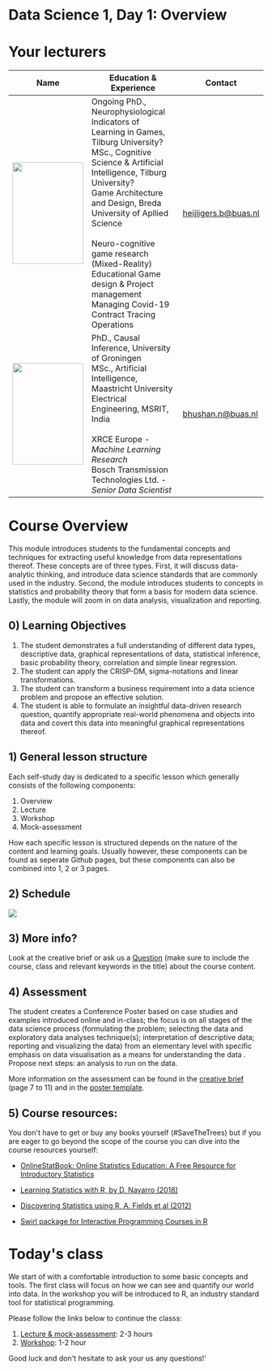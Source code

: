 ﻿# Data Science 1, Day 1: Overview

# Your lecturers

Name  | Education & Experience  | Contact
---   | ----------------------  | ---
<img src="https://github.com/BredaUniversity/AAI-DM/blob/main/docs/Year1/BlockA/DataScience/Courses/DS1/Day1/assets/BramMediumCloseUp.jpg" width="140" height="200" /> | Ongoing PhD., Neurophysiological Indicators of Learning in Games, Tilburg University?  <br> MSc., Cognitive Science & Artificial Intelligence, Tilburg University? <br> Game Architecture and Design, Breda University of Apllied Science <br> <br> Neuro-cognitive game research <br> (Mixed-Reality) Educational Game design & Project management <br> Managing Covid-19 Contract Tracing Operations | heijligers.b@buas.nl
<img src="https://github.com/BredaUniversity/AAI-DM/blob/main/docs/Year1/BlockA/Programming/assets/nitinFaceSmall.png" width="140" height="200" /> | PhD., Causal Inference, University of Groningen​  <br> MSc., Artificial Intelligence, Maastricht University​ <br> Electrical Engineering, MSRIT, India <br> <br> XRCE Europe - *Machine Learning Research* <br> Bosch Transmission Technologies Ltd. - *Senior Data Scientist* | bhushan.n@buas.nl

# Course Overview
This module introduces students to the fundamental concepts and techniques for extracting useful knowledge from data representations thereof. These concepts are of three types. First, it will discuss data-analytic thinking, and introduce data science standards that are commonly used in the industry. Second, the module introduces students to concepts in statistics and probability theory that form a basis for modern data science. Lastly, the module will zoom in on data analysis, visualization and reporting.  

## 0) Learning Objectives
1. The student demonstrates a full understanding of different data types, descriptive data, graphical representations of data, statistical inference, basic probability theory, correlation and simple linear regression. 
2. The student can apply the CRISP-DM, sigma-notations and linear transformations. 
3. The student can transform a business requirement into a data science problem and propose an effective solution. 
4. The student is able to formulate an insightful data-driven research question, quantify appropriate real-world phenomena and objects into data and covert this data into meaningful graphical representations thereof. 

## 1) General lesson structure
Each self-study day is dedicated to a specific lesson which generally consists of the following components:
1. Overview
2. Lecture
3. Workshop
4. Mock-assessment

How each specific lesson is structured depends on the nature of the content and learning goals. Usually however, these components can be found as seperate Github pages, but these components can also be combined into 1, 2 or 3 pages. 

## 2) Schedule
<img src="https://github.com/BredaUniversity/AAI-DM/blob/15cceaca8803d1a5a92a7deed372485e6bac76de/docs/Year1/BlockA/DataScience/Courses/DS1/Day1/assets/Schedule.png" />

## 3) More info?
Look at the creative brief or ask us a [Question](https://github.com/BredaUniversity/AAI-DM/issues/new) (make sure to include the course, class and relevant keywords in the title) about the course content.

## 4) Assessment
The student creates a Conference Poster based on case studies and examples introduced online and in-class; the focus is on all stages of the data science process (formulating the problem; selecting the data and exploratory data analyses technique(s); interpretation of descriptive data; reporting and visualizing the data) from an elementary level with specific emphasis on data visualisation as a means for understanding the data . Propose next steps: an analysis to run on the data. 

More information on the assessment can be found in the [creative brief](https://github.com/BredaUniversity/AAI-DM/blob/881590f3c6c3d682ef56357e4c04e237fa570e27/docs/Year1/BlockA/DataScience/Courses/DS1/Assessment/2021-22A%20DS1%20Project%20Brief.docx) (page 7 to 11) and in the [poster template](https://github.com/BredaUniversity/AAI-DM/blob/881590f3c6c3d682ef56357e4c04e237fa570e27/docs/Year1/BlockA/DataScience/Courses/DS1/Assessment/DS1-AssesmentPoster_Template.pptx).

## 5) Course resources:
You don't have to get or buy any books yourself (#SaveTheTrees) but if you are eager to go beyond the scope of the course you can dive into the course resources yourself:

- [OnlineStatBook: Online Statistics Education: A Free Resource for Introductory Statistics](https://onlinestatbook.com/) 

- [Learning Statistics with R, by D. Navarro (2018)](https://learningstatisticswithr.com/)

- [Discovering Statistics using R, A. Fields et al (2012)](https://uk.sagepub.com/en-gb/eur/discovering-statistics-using-r/book236067)  

- [Swirl package for Interactive Programming Courses in R](https://swirlstats.com/)  

#  Today's class
We start of with a comfortable introduction to some basic concepts and tools. The first class will focus on how we can see and quantify our world into data. In the workshop you will be introduced to R, an industry standard tool for statistical programming.

Please follow the links below to continue the classs:
1. [Lecture & mock-assessment](https://github.com/BredaUniversity/AAI-DM/blob/15cceaca8803d1a5a92a7deed372485e6bac76de/docs/Year1/BlockA/DataScience/Courses/DS1/Day1/DS1_L1_MVP_LectureAndMockAssesment.md): 2-3 hours
2. [Workshop](https://github.com/BredaUniversity/AAI-DM/blob/15cceaca8803d1a5a92a7deed372485e6bac76de/docs/Year1/BlockA/DataScience/Courses/DS1/Day1/DS1_L1_MVP_IntroToR.md): 1-2 hour

Good luck and don't hesitate to ask your us any questions!'

